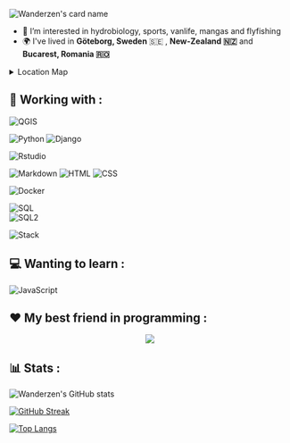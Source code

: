 <!--- <p align="center">
<img src=https://raw.githubusercontent.com/wanderzen91/wanderzen91/main/name.svg>
<br>
<br>
</p>
--->

![Wanderzen's card name](https://cardivo.vercel.app/api?name=Wanderzen&description=%20%F0%9F%91%8B%20I’m%20@wanderzen,%20GIS%20specialist%20and%20padawan%20developer%20from%20Périgueux,%20France&image=https://avatars.githubusercontent.com/u/103043914?s=400&u=11638e44cecbf249c163bf79530a155aab75e3ff&v=4&backgroundColor=%23ecf0f1&pattern=topography&colorPattern=d4bcba&github=Wanderzen91)

<!---https://www.utf8-chartable.de/unicode-utf8-table.pl?start=128000--->

<p align="center">
<a href="https://github.com/wanderzen91">
</a>
</p>

<!--- - 👋 I’m @wanderzen, GIS specialist and padawan developer from **Périgueux, France**--->
- 👀 I’m interested in hydrobiology, sports, vanlife, mangas and flyfishing
- 🌍 I've lived in **Göteborg, Sweden** 🇸🇪 , **New-Zealand 🇳🇿**  and **Bucarest, Romania 🇷🇴** 

<!---
| - | - |
|---|---|
| I am text to the left  | ![Flowers](/flowers.jpeg) |
| ![Flowers](/flowers.jpeg) | I am text to the right |
--->
<details><summary>Location Map</summary>
<p>


```geojson
{
  "type": "FeatureCollection",
  "features": [
    {
      "type": "Feature",
      "properties": {
        "Current location": ""
      },
      "geometry": {
        "type": "Point",
        "coordinates": [
          0.7147979736328124,
          45.17610769192394
        ]
      }
    },
    {
      "type": "Feature",
      "properties": {
        "International Master of Ecotoxicology": "August 2013 - August 2014 "
      },
      "geometry": {
        "type": "Point",
        "coordinates": [
          11.992639303207397,
          57.68850608253628
        ]
      }
    },
    {
      "type": "Feature",
      "properties": {
        "Working Holiday Visa": "October 2016 - July 2017"
      },
      "geometry": {
        "type": "Point",
        "coordinates": [
          168.38985443115234,
          -44.84978409162812
        ]
      }
    },
    {
      "type": "Feature",
      "properties": {
        "Working ": "August 2018 - April 2019"
      },
      "geometry": {
        "type": "Point",
        "coordinates": [
          26.102378368377686,
          44.434323776899035
        ]
      }
    },
    {
      "type": "Feature",
      "properties": {
        "Bachelor Degree in Biology": "2009 - 2013 "
      },
      "geometry": {
        "coordinates": [
          -0.5991921047788935,
          44.80737066688013
        ],
        "type": "Point"
      }
    },
    {
      "type": "Feature",
      "properties": {
        "Master in Hydrobiology": "2014 - 2015"
      },
      "geometry": {
        "coordinates": [
          1.4677910231229419,
          43.56243927233882
        ],
        "type": "Point"
      }
    },
    {
      "type": "Feature",
      "properties": {
        "Master in GIS": "2019 - 2020"
      },
      "geometry": {
        "coordinates": [
          1.4901572469975122,
          43.53567114510949
        ],
        "type": "Point"
      }
    }
  ]
}
```
</p>
</details>


<p align="center">
<a href="https://www.linkedin.com/in/romain-montillet-712436b2">
</a>
</p>


## 🚀 Working with :

![QGIS](https://img.shields.io/badge/QGIS-white?style=for-the-badge&logo=QGIS&logoColor=green) 

![Python](https://img.shields.io/badge/python-3670A0?style=for-the-badge&logo=python&logoColor=ffdd54)  ![Django](https://img.shields.io/badge/django-%3670A0.svg?style=for-the-badge&logo=django&logoColor=white) 

![Rstudio](https://img.shields.io/badge/RStudio-75AADB?style=for-the-badge&logo=RStudio&logoColor=white)

![Markdown](https://img.shields.io/badge/Markdown-CA4245?style=for-the-badge&logo=markdown&logoColor=white)
![HTML](https://img.shields.io/badge/HTML-orange?style=for-the-badge&logo=html5&logoColor=white)
![CSS](https://img.shields.io/badge/CSS-5e34eb?&style=for-the-badge&logo=css3&logoColor=white)

![Docker](https://img.shields.io/badge/docker-%230db7ed.svg?style=for-the-badge&logo=docker&logoColor=white)

![SQL](https://img.shields.io/badge/PostgreSQL-316192?style=for-the-badge&logo=postgresql&logoColor=white) 	
![SQL2](https://img.shields.io/badge/PostGIS-0DBD8B?style=for-the-badge&logo=postgresql&logoColor=white)

![Stack](https://img.shields.io/badge/stackoverflow-FFA116?style=for-the-badge&logo=stackoverflow&logoColor=white)



## 💻 Wanting to learn :

![JavaScript](https://img.shields.io/badge/javascript-%23323330.svg?style=for-the-badge&logo=javascript&logoColor=%23F7DF1E)

## ❤️ My best friend in programming :


<p align="center">
  <img align="center" src="https://github.com/wanderzen91/wanderzen91/blob/main/homemade_gif.gif" />
</p>

## 📊 Stats :

<!---profile introduction examples: https://github.com/abhisheknaiidu/awesome-github-profile-readme--->
<!---
wanderzen91/wanderzen91 is a ✨ special ✨ repository because its `README.md` (this file) appears on your GitHub profile.
You can click the Preview link to take a look at your changes.
--->

<!--- https://github.com/Ashutosh00710/github-readme-activity-graph --->
<!---  [![Wanderzen's github activity graph](https://github-readme-activity-graph.cyclic.app/graph?username=Wanderzen91&theme=tokyo-night)](https://github.com/Wanderzen91/github-readme-activity-graph) --->

![Wanderzen's GitHub stats](https://github-readme-stats.vercel.app/api?username=wanderzen91&show_icons=true&theme=tokyonight)

  
[![GitHub Streak](https://streak-stats.demolab.com?user=Wanderzen91&theme=shades-of-purple&hide_border=true&border_radius=50&locale=fr&date_format=j%20M%5B%20Y%5D)](https://git.io/streak-stats)


[![Top Langs](https://github-readme-stats.vercel.app/api/top-langs/?username=wanderzen91&theme=radical)](https://github.com/anuraghazra/github-readme-stats)


<!---
 <img height ="60px" idth = "60px" src="https://cdn.jsdelivr.net/gh/devicons/devicon/icons/python/python-original-wordmark.svg" />
 <img height ="60px" idth = "60px" src="https://cdn.jsdelivr.net/gh/devicons/devicon/icons/rstudio/rstudio-original.svg" />
 <img height ="60px" idth = "60px" src="https://cdn.jsdelivr.net/gh/devicons/devicon/icons/html5/html5-original-wordmark.svg" />
 <img height ="60px" idth = "60px" src="https://cdn.jsdelivr.net/gh/devicons/devicon/icons/css3/css3-original-wordmark.svg" />
  <img height ="60px" idth = "60px"  src="https://cdn.jsdelivr.net/gh/devicons/devicon/icons/markdown/markdown-original.svg" />
   <img height ="60px" idth = "60px"  src="https://cdn.jsdelivr.net/gh/devicons/devicon/icons/postgresql/postgresql-original-wordmark.svg" />--->
